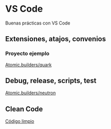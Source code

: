 # VS Code

Buenas prácticas con VS Code


## Extensiones, atajos, convenios

### Proyecto ejemplo

[Atomic.builders/quark](https://github.com/AtomicBuilders/quark)

## Debug, release, scripts, test

[Atomic.builders/neutron](https://github.com/AtomicBuilders/neutron)

## Clean Code

[Código limpio](https://github.com/LabsAdemy/CleanCodeLab)